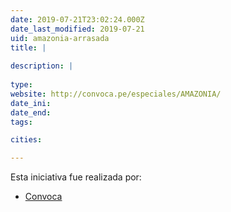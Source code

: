 ```yaml
---
date: 2019-07-21T23:02:24.000Z
date_last_modified: 2019-07-21
uid: amazonia-arrasada
title: |
  
description: |
  
type: 
website: http://convoca.pe/especiales/AMAZONIA/
date_ini: 
date_end: 
tags:

cities: 

---
```


Esta iniciativa fue realizada por:

- [Convoca](/organizaciones/convoca)
